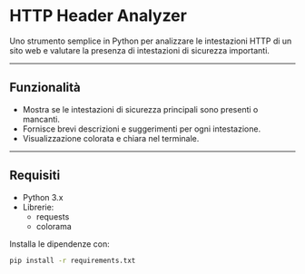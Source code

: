 # HTTP Header Analyzer

Uno strumento semplice in Python per analizzare le intestazioni HTTP di un sito web e valutare la presenza di intestazioni di sicurezza importanti.

---

## Funzionalità

- Mostra se le intestazioni di sicurezza principali sono presenti o mancanti.
- Fornisce brevi descrizioni e suggerimenti per ogni intestazione.
- Visualizzazione colorata e chiara nel terminale.

---

## Requisiti

- Python 3.x
- Librerie:
  - requests
  - colorama

Installa le dipendenze con:

```bash
pip install -r requirements.txt
